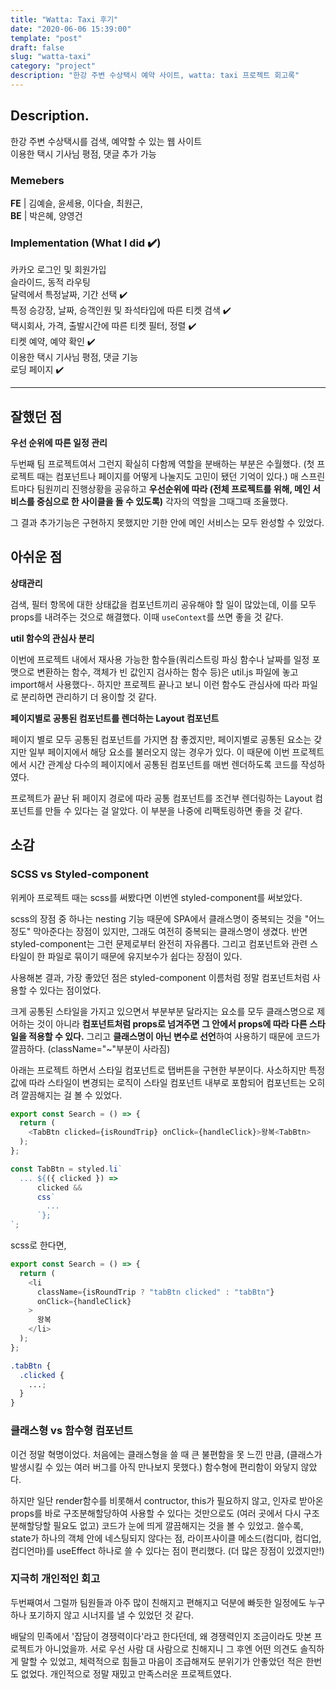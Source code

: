 ```yaml
---
title: "Watta: Taxi 후기"
date: "2020-06-06 15:39:00"
template: "post"
draft: false
slug: "watta-taxi"
category: "project"
description: "한강 주변 수상택시 예약 사이트, watta: taxi 프로젝트 회고록"
---
```


## Description.

한강 주변 수상택시를 검색, 예약할 수 있는 웹 사이트  
이용한 택시 기사님 평점, 댓글 추가 가능

### Memebers

**FE** | 김예슬, 윤세용, 이다슬, 최원근,  
**BE** | 박은혜, 양영건

### Implementation (What I did ✔️)

카카오 로그인 및 회원가입  
슬라이드, 동적 라우팅  
달력에서 특정날짜, 기간 선택 ✔️  
특정 승강장, 날짜, 승객인원 및 좌석타입에 따른 티켓 검색 ✔️  
택시회사, 가격, 출발시간에 따른 티켓 필터, 정렬 ✔️  
티켓 예약, 예약 확인 ✔️  
이용한 택시 기사님 평점, 댓글 기능  
로딩 페이지 ✔️

---

## 잘했던 점

**우선 순위에 따른 일정 관리**

두번째 팀 프로젝트여서 그런지 확실히 다함께 역할을 분배하는 부분은 수월했다. (첫 프로젝트 때는 컴포넌트나 페이지를 어떻게 나눌지도 고민이 됐던 기억이 있다.)
매 스프린트마다 팀원끼리 진행상황을 공유하고 **우선순위에 따라 (전체 프로젝트를 위해, 메인 서비스를 중심으로 한 사이클을 돌 수 있도록)** 각자의 역할을 그때그때 조율했다.

그 결과 추가기능은 구현하지 못했지만 기한 안에 메인 서비스는 모두 완성할 수 있었다.

## 아쉬운 점

**상태관리**

검색, 필터 항목에 대한 상태값을 컴포넌트끼리 공유해야 할 일이 많았는데, 이를 모두 props를 내려주는 것으로 해결했다. 이때 `useContext`를 쓰면 좋을 것 같다.

**util 함수의 관심사 분리**

이번에 프로젝트 내에서 재사용 가능한 함수들(쿼리스트링 파싱 함수나 날짜를 일정 포맷으로 변환하는 함수, 객체가 빈 값인지 검사하는 함수 등)은 util.js 파일에 놓고 import해서 사용했다-. 하지만 프로젝트 끝나고 보니 이런 함수도 관심사에 따라 파일로 분리하면 관리하기 더 용이할 것 같다.

**페이지별로 공통된 컴포넌트를 렌더하는 Layout 컴포넌트**

페이지 별로 모두 공통된 컴포넌트를 가지면 참 좋겠지만, 페이지별로 공통된 요소는 갖지만 일부 페이지에서 해당 요소를 불러오지 않는 경우가 있다. 이 때문에 이번 프로젝트에서 시간 관계상 다수의 페이지에서 공통된 컴포넌트를 매번 렌더하도록 코드를 작성하였다.

프로젝트가 끝난 뒤 페이지 경로에 따라 공통 컴포넌트를 조건부 렌더링하는 Layout 컴포넌트를 만들 수 있다는 걸 알았다. 이 부분을 나중에 리팩토링하면 좋을 것 같다.

## 소감

### SCSS vs Styled-component

위케아 프로젝트 때는 scss를 써봤다면 이번엔 styled-component를 써보았다.

scss의 장점 중 하나는 nesting 기능 때문에 SPA에서 클래스명이 중복되는 것을 "어느 정도" 막아준다는 장점이 있지만, 그래도 여전히 중복되는 클래스명이 생겼다. 반면 styled-component는 그런 문제로부터 완전히 자유롭다. 그리고 컴포넌트와 관련 스타일이 한 파일로 묶이기 때문에 유지보수가 쉽다는 장점이 있다.

사용해본 결과, 가장 좋았던 점은 styled-component 이름처럼 정말 컴포넌트처럼 사용할 수 있다는 점이었다.

크게 공통된 스타일을 가지고 있으면서 부분부분 달라지는 요소를 모두 클래스명으로 제어하는 것이 아니라 **컴포넌트처럼 props로 넘겨주면 그 안에서 props에 따라 다른 스타일을 적용할 수 있다.** 그리고 **클래스명이 아닌 변수로 선언**하여 사용하기 때문에 코드가 깔끔하다. (className="~"부분이 사라짐)

아래는 프로젝트 하면서 스타일 컴포넌트로 탭버튼을 구현한 부분이다. 사소하지만 특정값에 따라 스타일이 변경되는 로직이 스타일 컴포넌트 내부로 포함되어 컴포넌트는 오히려 깔끔해지는 걸 볼 수 있었다.

```js
export const Search = () => {
  return (
    <TabBtn clicked={isRoundTrip} onClick={handleClick}>왕복<TabBtn>
  );
};

const TabBtn = styled.li`
  ... ${({ clicked }) =>
      clicked &&
      css`
        ...
      `};
`;
```

scss로 한다면,

```js
export const Search = () => {
  return (
    <li
      className={isRoundTrip ? "tabBtn clicked" : "tabBtn"}
      onClick={handleClick}
    >
      왕복
    </li>
  );
};
```

```scss
.tabBtn {
  .clicked {
    ...;
  }
}
```

### 클래스형 vs 함수형 컴포넌트

이건 정말 혁명이었다. 처음에는 클래스형을 쓸 때 큰 불편함을 못 느낀 만큼, (클래스가 발생시킬 수 있는 여러 버그를 아직 만나보지 못했다.) 함수형에 편리함이 와닿지 않았다.

하지만 일단 render함수를 비롯해서 contructor, this가 필요하지 않고, 인자로 받아온 props를 바로 구조분해할당하여 사용할 수 있다는 것만으로도 (여러 곳에서 다시 구조분해할당할 필요도 없고) 코드가 눈에 띄게 깔끔해지는 것을 볼 수 있었고. 쓸수록, state가 하나의 객체 안에 네스팅되지 않다는 점, 라이프사이클 메소드(컴디마, 컴디업, 컴디언마)를 useEffect 하나로 쓸 수 있다는 점이 편리했다. (더 많은 장점이 있겠지만!)

### 지극히 개인적인 회고

두번째여서 그럴까 팀원들과 아주 많이 친해지고 편해지고 덕분에 빠듯한 일정에도 누구하나 포기하지 않고 시너지를 낼 수 있었던 것 같다.

배달의 민족에서 '잡담이 경쟁력이다'라고 한다던데, 왜 경쟁력인지 조금이라도 맛본 프로젝트가 아니었을까. 서로 우선 사람 대 사람으로 친해지니 그 후엔 어떤 의견도 솔직하게 말할 수 있었고, 체력적으로 힘들고 마음이 조급해져도 분위기가 안좋았던 적은 한번도 없었다. 개인적으로 정말 재밌고 만족스러운 프로젝트였다.
